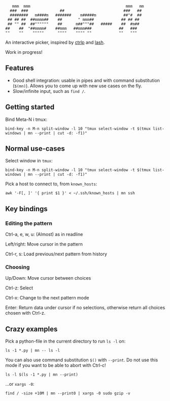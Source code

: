        mmm  mmm                                          mmm   mm 
      ###  ###              ##                          ###   ## 
      ########   m####m   #######    m#####m            ##"#  ## 
     ## ## ##  ##mmmm##    ##       " mmm##            ## ## ## 
     ## "" ##  ##""""""    ##      m##"""##   #####    ##  #m## 
    ##    ##  "##mmmm#    ##mmm   ##mmm###            ##   ### 
    ""    ""    """""      """"    """" ""            ""   """ 

An interactive picker, inspired by [ctrlp](https://github.com/kien/ctrlp.vim/) and [lash](https://github.com/siadat/lash/).

Work in progress!

## Features ##

* Good shell integration: usable in pipes and with command substitution (`$(mn)`).  Allows you to come up with new use cases on the fly.
* Slow/infinite input, such as `find /`.

## Getting started ##

Bind Meta-N i tmux:

    bind-key -n M-n split-window -l 10 "tmux select-window -t $(tmux list-windows | mn --print | cut -d: -f1)"

## Normal use-cases ##

Select window in `tmux`:

    bind-key -n M-n split-window -l 10 "tmux select-window -t $(tmux list-windows | mn --print | cut -d: -f1)"

Pick a host to connect to, from `known_hosts`:

    awk '-F[, ]' '{ print $1 }' < ~/.ssh/known_hosts | mn ssh

## Key bindings ##

### Editing the pattern ###
Ctrl-a, e, w, u: (Almost) as in readline

Left/right: Move cursor in the pattern

Ctrl-r, s: Load previous/next pattern from history

### Choosing ###

Up/Down: Move cursor between choices

Ctrl-z: Select

Ctrl-x: Change to the next pattern mode

Enter: Return data under cursor if no selections, otherwise return all choices chosen with Ctrl-z.

## Crazy examples ##

Pick a python-file in the current directory to run `ls -l` on:

    ls -1 *.py | mn -- ls -l

You can also use command substitution `$()` with `--print`.  Do not use this mode if you want to be able to abort with Ctrl-c!

    ls -l $(ls -1 *.py | mn --print)

...or `xargs -0`:

    find / -size +10M | mn --print0 | xargs -0 sudo gzip -v
